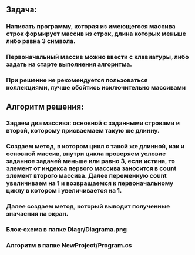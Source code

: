 ## Задача: 
### Написать программу, которая из имеющегося массива строк формирует массив из строк, длина которых меньше либо равна 3 символа. 
### Первоначальный массив можно ввести с клавиатуры, либо задать на старте выполнения алгоритма. 
### При решение не рекомендуется пользоваться коллекциями, лучше обойтись исключительно массивами
## Алгоритм решения:
### Задаем два массива: основной с заданными строками и второй, которому присваемаем такую же длинну. 
### Создаем метод, в котором цикл с такой же длинной, как и основной массив, внутри цикла проверяем условие заданное задачей меньше или равно 3, если истина, то элемент от индекса первого массива заносится в count элемент второго массива. Далее переменную count увеличиваем на 1 и возвращаемся к первоначальному циклу в котором i увеличивается на 1.
### Далее создаем метод, который выводит полученные значаения на экран.

### Блок-схема в папке Diagr/Diagrama.png
### Алгоритм в папке NewProject/Program.cs